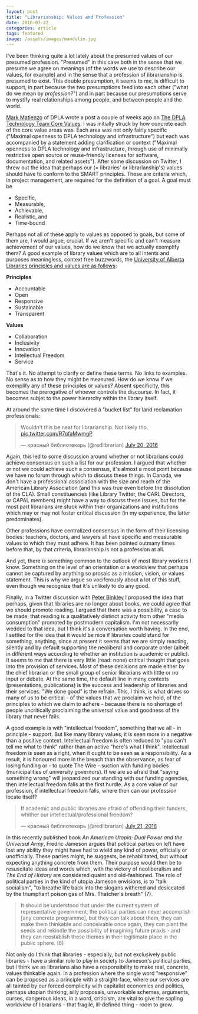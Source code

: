 ```yaml
---
layout: post
title: "Librarianship: Values and Profession"
date: 2016-07-22
categories: article
tags: featured
image: /assets/images/mandolin.jpg
---
```


I've been thinking quite a lot lately about the presumed values of our
presumed profession. "Presumed" in this case both in the sense that we
presume we agree on meanings (of the words we use to describe our
values, for example) and in the sense that a profession of librarianship
is presumed to exist. This double presumption, it seems to me, is
difficult to support, in part because the two presumptions feed into
each other ("what do we mean by *profession*?") and in part because our
presumptions serve to mystify real relationships among people, and
between people and the world.

<a href="https://twitter.com/anarchivist">Mark Matienzo</a> of DPLA
wrote a post a couple of weeks ago on <a
href="https://dp.la/info/2016/07/05/dpla-tech-team-core-values/">The
DPLA Technology Team Core Values</a>. I was initially struck by how
concrete each of the core value areas was. Each area was not only fairly
specific ("Maximal openness to DPLA technology and infrastructure") but
each was accompanied by a statement adding clarification or context
("Maximal openness to DPLA technology and infrastructure, through use of
minimally restrictive open source or reuse-friendly licenses for
software, documentation, and related assets"). After some discussion on
Twitter, I threw out the idea that perhaps our (= libraries' or
librarianship's) values should have to conform to the SMART principles.
These are criteria which, in project management, are required for the
definition of a goal. A goal must be

* Specific,
* Measurable,
* Achievable,
* Realistic, and
* Time-bound

Perhaps not all of these apply to values as opposed to goals, but some
of them are, I would argue, crucial. If we aren't specific and can't
measure achievement of our values, how do we know that we actually
exemplify them? A good example of library values which are to all
intents and purposes meaningless, context free buzzwords, the <a href="https://library.ualberta.ca/about-us/vision/">University
of Alberta Libraries principles and values are as follows</a>:

**Principles**

* Accountable
* Open
* Responsive
* Sustainable
* Transparent

**Values**

* Collaboration
* Inclusivity
* Innovation
* Intellectual Freedom
* Service

That's it. No attempt to clarify or define these terms. No links to
examples. No sense as to how they might be measured. How do we know if
we exemplify any of these principles or values? Absent specificity, this
becomes the prerogative of whoever controls the discourse. In fact, it
becomes subjet to the power hierarchy within the library itself.

At around the same time I discovered a "bucket list" for land
reclamation professionals:

<blockquote class="twitter-tweet" data-partner="tweetdeck"><p lang="en"
dir="ltr">Wouldn&#39;t this be neat for librarianship. Not likely tho.
<a
href="https://t.co/R7qfaMwmgP">pic.twitter.com/R7qfaMwmgP</a></p>&mdash;
красный библиотекарь (@redlibrarian) <a
href="https://twitter.com/redlibrarian/status/755803579630268416">July
20, 2016</a></blockquote>
<script async src="//platform.twitter.com/widgets.js"
charset="utf-8"></script>

Again, this led to some discussion around whether or not librarians
could achieve consensus on such a list for our profession. I argued that
whether or not we could achieve such a consensus, it's almost a moot
point because we have no forum through which to discuss these things. In
Canada, we don't have a professional association with the size and reach
of the American Library Association (and this was true even before the
dissolution of the CLA). Small constituencies (like Library Twitter, the CARL Directors, or CAPAL members) might have a way to discuss these issues, but for the most part librarians are stuck within their organizations and institutions which may or may not foster critical discussion (in my experience, the latter predominates).

Other professions have centralized consensus in the form of their
licensing bodies: teachers, doctors, and lawyers all have specific and
measurable values to which they must adhere. It has been pointed outmany
times before that, by that criteria, librarianship is not a profession
at all.

And yet, there *is* something common to the outlook of most library
workers I know. Something on the level of an orientation or a worldview
that perhaps cannot be captured by anything so prosaic as a mission,
vision, or values statement. This is why we argue so vociferously about
a lot of this stuff, even though we recognize that it's unlikely to do
any good.

Finally, in a Twitter discussion with <a
href="https://twitter.com/pabinkley">Peter Binkley</a> I proposed the
idea that perhaps, given that libraries are no longer about books, we
could agree that we should promote reading. I argued that there was a
possibility, a case to be made, that reading is a qualitatively distinct
activity from other "media consumption" promoted by postmodern
capitalism. I'm not necessarily wedded to that idea, but I think it's a
conversation worth having. In the end, I settled for the idea that it
would be nice if libraries could stand for something, anything, since at
present it seems that we are simply reacting, silently and by default
supporting the neoliberal and corporate order (albeit in different ways
according to whether an institution is academic or public). It seems to
me that there is very little (read: none) critical thought that goes
into the provision of services. Most of these decisions are made either
by the chief librarian or the small group of senior librarians with
little or no input or debate. At the same time, the default line in many
contexts (presentations, publications) is the success and leadership of
libraries and their services. "We done good" is the refrain. This, I
think, is what drives so many of us to be critical - of the values that
we proclaim we hold, of the principles to which we claim to adhere -
because there is no shortage of people uncritically proclaiming the
universal value and goodness of the library that never fails.

A good example is with "intellectual freedom", something that we all -
in principle - support. But like many library values, it is seen more in
a negative than a positive context. Intellectual freedom is often
reduced to "you can't tell me what to think" rather than an active
"here's what I think". Intellectual freedom is seen as a right, when it
ought to be seen as a responsibility. As a result, it is honoured more
in the breach than the observance, as fear of losing funding or - to
quote The Wire - suction with funding bodies (municipalities of
university governors). If we are so afraid that "saying something wrong"
will jeopardized our standing with our funding agencies, then
intellectual freedom falls at the first hurdle. As a core value of our
profession, if intellectual freedom falls, where then can our profession
locate itself?

<blockquote class="twitter-tweet" data-partner="tweetdeck"><p lang="en"
dir="ltr">If academic and public libraries are afraid of offending their
funders, whither our intellectual/professional freedom?</p>&mdash;
красный библиотекарь (@redlibrarian) <a
href="https://twitter.com/redlibrarian/status/756249266595647488">July
21, 2016</a></blockquote>
<script async src="//platform.twitter.com/widgets.js"
charset="utf-8"></script>

In this recently published book *An American Utopia: Dual Power and the
Universal Army*, Fredric Jameson argues that political parties on left
have lost any ability they might have had to wield any kind of power,
officially or unofficially. These parties might, he suggests, be
rehabilitated, but without expecting anything concrete from them. Their
purpose would then be to resuscitate ideas and words which, with the
victory of neoliberalism and *The End of History* are considered quaint
and old-fashioned. The role of political parties in the kind of utopia
Jameson envisions, is to "talk socialism", "to breathe life back into
the slogans withered and desiccated by the triumphant poison gas of Mrs.
Thatcher's breath" (7).

> It should be understood that under the current system of
> representative government, the political parties can never accomplish
> [any concrete programme], but they can talk about them, they can make
> them thinkable and conceivable once again, they can plant the seeds
> and rekindle the possibility of imagining future praxis - and they can
> reestablish these themes in their legitimate place in the public
> sphere. (8)

Not only do I think that libraries - especially, but not exclusively
public libraries - have a similar role to play in society to Jameson's
political parties, but I think we as librarians also have a
responsibility to make real, concrete, values thinkable again. In a
profession where the single word "responsive" can be proposed as a
principle with a straight-face, where our services are all tainted by
our forced complicity with capitalist economics and politics, perhaps
utopian thinking, silly proposals, unworkable schemes, arguments,
curses, dangerous ideas, in a word, criticism, are vital to
give the sapling worldview of librarians - that fragile, ill-defined
thing - room to grow.
